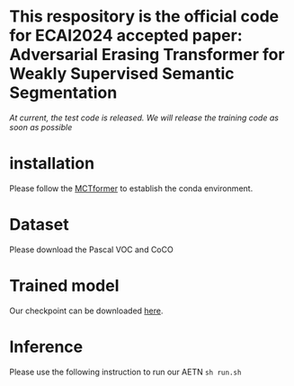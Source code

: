 # **This respository is the official code for ECAI2024 accepted paper: Adversarial Erasing Transformer for Weakly Supervised Semantic Segmentation**

*At current, the test code is released. We will release the training code as soon as possible*

# installation
Please follow the [MCTformer](https://github.com/xulianuwa/MCTformer) to establish the conda environment.

# Dataset
Please download the Pascal VOC and CoCO

# Trained model
Our checkpoint can be downloaded [here](https://drive.google.com/file/d/14qXqJOWW1nL0S3ZbAt7XKQCsbZKpc9yd/view?usp=sharing).

# Inference
Please use the following instruction to run our AETN
`sh run.sh`
